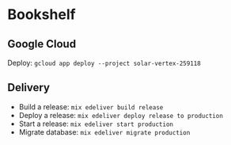 # Bookshelf

## Google Cloud

Deploy: `gcloud app deploy --project solar-vertex-259118`

## Delivery

* Build a release: `mix edeliver build release`
* Deploy a release: `mix edeliver deploy release to production`
* Start a release: `mix edeliver start production`
* Migrate database: `mix edeliver migrate production`

